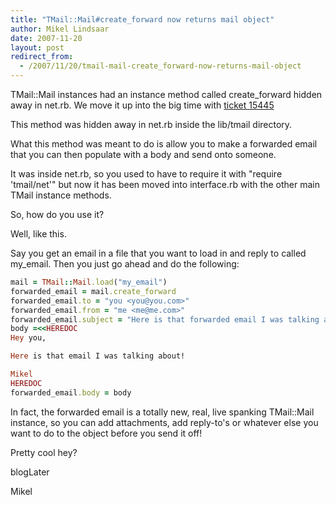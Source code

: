 ```yaml
---
title: "TMail::Mail#create_forward now returns mail object"
author: Mikel Lindsaar
date: 2007-11-20
layout: post
redirect_from:
  - /2007/11/20/tmail-mail-create_forward-now-returns-mail-object
---
```

TMail::Mail instances had an instance method called create_forward
hidden away in net.rb. We move it up into the big time with [ticket
15445](http://rubyforge.org/tracker/index.php?func=detail&aid=15445&group_id=4512&atid=17370)

This method was hidden away in net.rb inside the lib/tmail directory.

What this method was meant to do is allow you to make a forwarded email
that you can then populate with a body and send onto someone.

It was inside net.rb, so you used to have to require it with "require
'tmail/net'" but now it has been moved into interface.rb with the other
main TMail instance methods.

So, how do you use it?

Well, like this.

Say you get an email in a file that you want to load in and reply to
called my_email. Then you just go ahead and do the following:

``` ruby
mail = TMail::Mail.load("my_email")
forwarded_email = mail.create_forward
forwarded_email.to = "you <you@you.com>"
forwarded_email.from = "me <me@me.com>"
forwarded_email.subject = "Here is that forwarded email I was talking about"
body =<<HEREDOC
Hey you,

Here is that email I was talking about!

Mikel
HEREDOC
forwarded_email.body = body
```

In fact, the forwarded email is a totally new, real, live spanking
TMail::Mail instance, so you can add attachments, add reply-to's or
whatever else you want to do to the object before you send it off!

Pretty cool hey?

blogLater

Mikel

